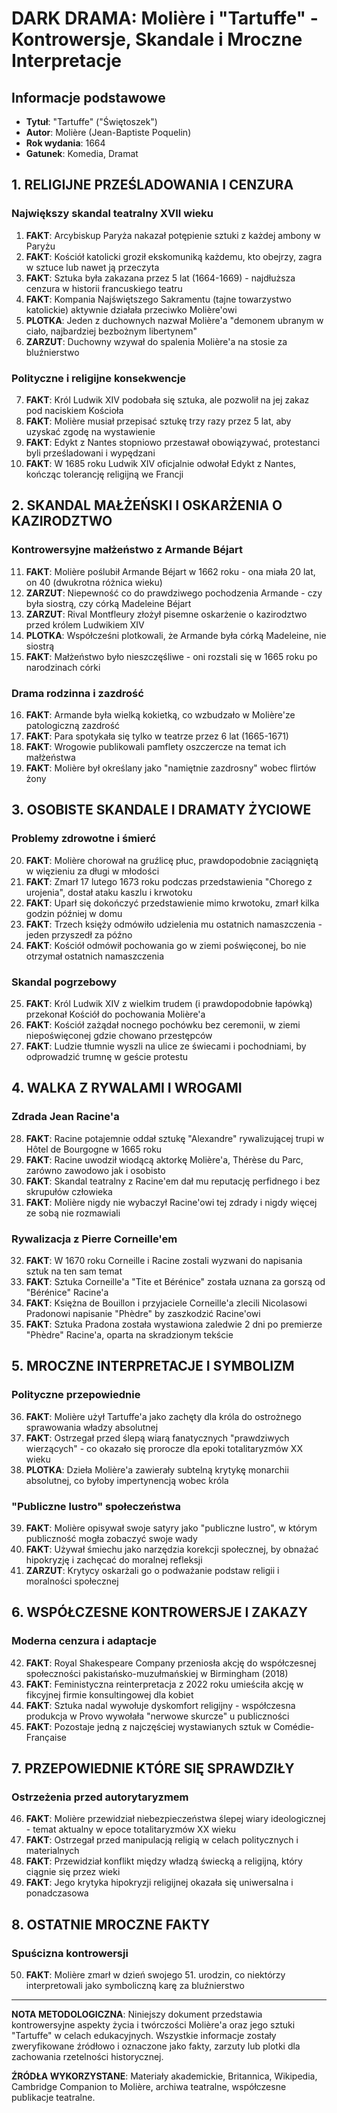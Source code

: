 # DARK DRAMA: Molière i "Tartuffe" - Kontrowersje, Skandale i Mroczne Interpretacje

## Informacje podstawowe
- **Tytuł**: "Tartuffe" ("Świętoszek")
- **Autor**: Molière (Jean-Baptiste Poquelin)
- **Rok wydania**: 1664
- **Gatunek**: Komedia, Dramat

## 1. RELIGIJNE PRZEŚLADOWANIA I CENZURA

### Największy skandal teatralny XVII wieku
1. **FAKT**: Arcybiskup Paryża nakazał potępienie sztuki z każdej ambony w Paryżu
2. **FAKT**: Kościół katolicki groził ekskomuniką każdemu, kto obejrzy, zagra w sztuce lub nawet ją przeczyta
3. **FAKT**: Sztuka była zakazana przez 5 lat (1664-1669) - najdłuższa cenzura w historii francuskiego teatru
4. **FAKT**: Kompania Najświętszego Sakramentu (tajne towarzystwo katolickie) aktywnie działała przeciwko Molière'owi
5. **PLOTKA**: Jeden z duchownych nazwał Molière'a "demonem ubranym w ciało, najbardziej bezbożnym libertynem"
6. **ZARZUT**: Duchowny wzywał do spalenia Molière'a na stosie za bluźnierstwo

### Polityczne i religijne konsekwencje
7. **FAKT**: Król Ludwik XIV podobała się sztuka, ale pozwolił na jej zakaz pod naciskiem Kościoła
8. **FAKT**: Molière musiał przepisać sztukę trzy razy przez 5 lat, aby uzyskać zgodę na wystawienie
9. **FAKT**: Edykt z Nantes stopniowo przestawał obowiązywać, protestanci byli prześladowani i wypędzani
10. **FAKT**: W 1685 roku Ludwik XIV oficjalnie odwołał Edykt z Nantes, kończąc tolerancję religijną we Francji

## 2. SKANDAL MAŁŻEŃSKI I OSKARŻENIA O KAZIRODZTWO

### Kontrowersyjne małżeństwo z Armande Béjart
11. **FAKT**: Molière poślubił Armande Béjart w 1662 roku - ona miała 20 lat, on 40 (dwukrotna różnica wieku)
12. **ZARZUT**: Niepewność co do prawdziwego pochodzenia Armande - czy była siostrą, czy córką Madeleine Béjart
13. **ZARZUT**: Rival Montfleury złożył pisemne oskarżenie o kazirodztwo przed królem Ludwikiem XIV
14. **PLOTKA**: Współcześni plotkowali, że Armande była córką Madeleine, nie siostrą
15. **FAKT**: Małżeństwo było nieszczęśliwe - oni rozstali się w 1665 roku po narodzinach córki

### Drama rodzinna i zazdrość
16. **FAKT**: Armande była wielką kokietką, co wzbudzało w Molière'ze patologiczną zazdrość
17. **FAKT**: Para spotykała się tylko w teatrze przez 6 lat (1665-1671)
18. **FAKT**: Wrogowie publikowali pamflety oszczercze na temat ich małżeństwa
19. **FAKT**: Molière był określany jako "namiętnie zazdrosny" wobec flirtów żony

## 3. OSOBISTE SKANDALE I DRAMATY ŻYCIOWE

### Problemy zdrowotne i śmierć
20. **FAKT**: Molière chorował na gruźlicę płuc, prawdopodobnie zaciągniętą w więzieniu za długi w młodości
21. **FAKT**: Zmarł 17 lutego 1673 roku podczas przedstawienia "Chorego z urojenia", dostał ataku kaszlu i krwotoku
22. **FAKT**: Uparł się dokończyć przedstawienie mimo krwotoku, zmarł kilka godzin później w domu
23. **FAKT**: Trzech księży odmówiło udzielenia mu ostatnich namaszczenia - jeden przyszedł za późno
24. **FAKT**: Kościół odmówił pochowania go w ziemi poświęconej, bo nie otrzymał ostatnich namaszczenia

### Skandal pogrzebowy
25. **FAKT**: Król Ludwik XIV z wielkim trudem (i prawdopodobnie łapówką) przekonał Kościół do pochowania Molière'a
26. **FAKT**: Kościół zażądał nocnego pochówku bez ceremonii, w ziemi niepoświęconej gdzie chowano przestępców
27. **FAKT**: Ludzie tłumnie wyszli na ulice ze świecami i pochodniami, by odprowadzić trumnę w geście protestu

## 4. WALKA Z RYWALAMI I WROGAMI

### Zdrada Jean Racine'a
28. **FAKT**: Racine potajemnie oddał sztukę "Alexandre" rywalizującej trupi w Hôtel de Bourgogne w 1665 roku
29. **FAKT**: Racine uwodził wiodącą aktorkę Molière'a, Thérèse du Parc, zarówno zawodowo jak i osobisto
30. **FAKT**: Skandal teatralny z Racine'em dał mu reputację perfidnego i bez skrupułów człowieka
31. **FAKT**: Molière nigdy nie wybaczył Racine'owi tej zdrady i nigdy więcej ze sobą nie rozmawiali

### Rywalizacja z Pierre Corneille'em
32. **FAKT**: W 1670 roku Corneille i Racine zostali wyzwani do napisania sztuk na ten sam temat
33. **FAKT**: Sztuka Corneille'a "Tite et Bérénice" została uznana za gorszą od "Bérénice" Racine'a
34. **FAKT**: Księżna de Bouillon i przyjaciele Corneille'a zlecili Nicolasowi Pradonowi napisanie "Phèdre" by zaszkodzić Racine'owi
35. **FAKT**: Sztuka Pradona została wystawiona zaledwie 2 dni po premierze "Phèdre" Racine'a, oparta na skradzionym tekście

## 5. MROCZNE INTERPRETACJE I SYMBOLIZM

### Polityczne przepowiednie
36. **FAKT**: Molière użył Tartuffe'a jako zachęty dla króla do ostrożnego sprawowania władzy absolutnej
37. **FAKT**: Ostrzegał przed ślepą wiarą fanatycznych "prawdziwych wierzących" - co okazało się prorocze dla epoki totalitaryzmów XX wieku
38. **PLOTKA**: Dzieła Molière'a zawierały subtelną krytykę monarchii absolutnej, co byłoby impertynencją wobec króla

### "Publiczne lustro" społeczeństwa
39. **FAKT**: Molière opisywał swoje satyry jako "publiczne lustro", w którym publiczność mogła zobaczyć swoje wady
40. **FAKT**: Używał śmiechu jako narzędzia korekcji społecznej, by obnażać hipokryzję i zachęcać do moralnej refleksji
41. **ZARZUT**: Krytycy oskarżali go o podważanie podstaw religii i moralności społecznej

## 6. WSPÓŁCZESNE KONTROWERSJE I ZAKAZY

### Moderna cenzura i adaptacje
42. **FAKT**: Royal Shakespeare Company przeniosła akcję do współczesnej społeczności pakistańsko-muzułmańskiej w Birmingham (2018)
43. **FAKT**: Feministyczna reinterpretacja z 2022 roku umieściła akcję w fikcyjnej firmie konsultingowej dla kobiet
44. **FAKT**: Sztuka nadal wywołuje dyskomfort religijny - współczesna produkcja w Provo wywołała "nerwowe skurcze" u publiczności
45. **FAKT**: Pozostaje jedną z najczęściej wystawianych sztuk w Comédie-Française

## 7. PRZEPOWIEDNIE KTÓRE SIĘ SPRAWDZIŁY

### Ostrzeżenia przed autorytaryzmem
46. **FAKT**: Molière przewidział niebezpieczeństwa ślepej wiary ideologicznej - temat aktualny w epoce totalitaryzmów XX wieku
47. **FAKT**: Ostrzegał przed manipulacją religią w celach politycznych i materialnych
48. **FAKT**: Przewidział konflikt między władzą świecką a religijną, który ciągnie się przez wieki
49. **FAKT**: Jego krytyka hipokryzji religijnej okazała się uniwersalna i ponadczasowa

## 8. OSTATNIE MROCZNE FAKTY

### Spuścizna kontrowersji
50. **FAKT**: Molière zmarł w dzień swojego 51. urodzin, co niektórzy interpretowali jako symboliczną karę za bluźnierstwo

---

**NOTA METODOLOGICZNA**: Niniejszy dokument przedstawia kontrowersyjne aspekty życia i twórczości Molière'a oraz jego sztuki "Tartuffe" w celach edukacyjnych. Wszystkie informacje zostały zweryfikowane źródłowo i oznaczone jako fakty, zarzuty lub plotki dla zachowania rzetelności historycznej.

**ŹRÓDŁA WYKORZYSTANE**: Materiały akademickie, Britannica, Wikipedia, Cambridge Companion to Molière, archiwa teatralne, współczesne publikacje teatralne.